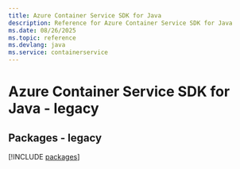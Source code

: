 ```yaml
---
title: Azure Container Service SDK for Java
description: Reference for Azure Container Service SDK for Java
ms.date: 08/26/2025
ms.topic: reference
ms.devlang: java
ms.service: containerservice
---
```

# Azure Container Service SDK for Java - legacy
## Packages - legacy
[!INCLUDE [packages](container-service-index.md)]